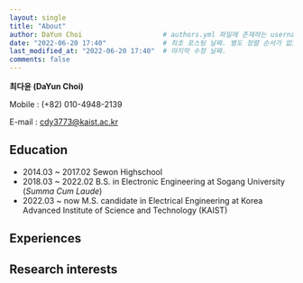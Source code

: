 ```yaml
---
layout: single
title: "About"
author: DaYun Choi                    # authors.yml 파일에 존재하는 username 값
date: "2022-06-20 17:40"              # 최초 포스팅 날짜. 별도 정렬 순서가 없으면 이 값으로 정렬됨. 파일명에 기록되어있다면 생략 가능.
last_modified_at: "2022-06-20 17:40"  # 마지막 수정 날짜.
comments: false
---
```


**최다윤 (DaYun Choi)**

Mobile : (+82) 010-4948-2139

E-mail : cdy3773@kaist.ac.kr

## Education
- 2014.03 ~ 2017.02   Sewon Highschool
- 2018.03 ~ 2022.02   B.S. in Electronic Engineering at Sogang University (_Summa Cum Laude_)
- 2022.03 ~ now       M.S. candidate in Electrical Engineering at Korea Advanced Institute of Science and Technology (KAIST)

## Experiences

## Research interests
